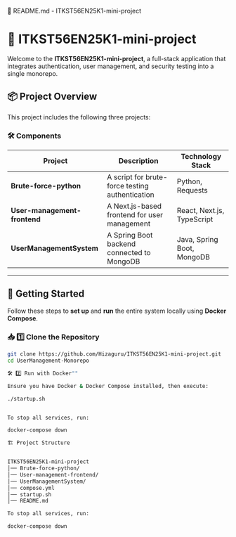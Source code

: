 📜 README.md - ITKST56EN25K1-mini-project

# 🚀 ITKST56EN25K1-mini-project

Welcome to the **ITKST56EN25K1-mini-project**, a full-stack application that integrates authentication, user management, and security testing into a single monorepo.

## 📦 **Project Overview**

This project includes the following three projects:

### 🛠️ **Components**

| Project                      | Description                                     | Technology Stack           |
| ---------------------------- | ----------------------------------------------- | -------------------------- |
| **Brute-force-python**       | A script for brute-force testing authentication | Python, Requests           |
| **User-management-frontend** | A Next.js-based frontend for user management    | React, Next.js, TypeScript |
| **UserManagementSystem**     | A Spring Boot backend connected to MongoDB      | Java, Spring Boot, MongoDB |

---

## 🚀 **Getting Started**

Follow these steps to **set up** and **run** the entire system locally using **Docker Compose**.

### 📥 **1️⃣ Clone the Repository**

```sh
git clone https://github.com/Hizaguru/ITKST56EN25K1-mini-project.git
cd UserManagement-Monorepo

🛠️ 2️⃣ Run with Docker""

Ensure you have Docker & Docker Compose installed, then execute:

./startup.sh


To stop all services, run:

docker-compose down

🏗️ Project Structure


ITKST56EN25K1-mini-project
│── Brute-force-python/
│── User-management-frontend/
│── UserManagementSystem/
│── compose.yml
│── startup.sh
│── README.md

To stop all services, run:

docker-compose down
```
